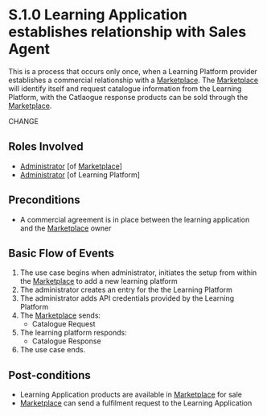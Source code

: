 # S.1.0 Learning Application establishes relationship with Sales Agent

This is a process that occurs only once, when a Learning Platform provider establishes a commercial relationship with a [Marketplace](../services/marketplace.md). The [Marketplace](../services/marketplace.md) will identify itself and request catalogue information from the Learning Platform, with the Catlaogue response products can be sold through the [Marketplace](../services/marketplace.md).

CHANGE

## Roles Involved

  - [Administrator](../roles/administrator.md) [of [Marketplace](../services/marketplace.md)]
  - [Administrator](../roles/administrator) [of Learning Platform]

## Preconditions

  - A commercial agreement is in place between the learning application and the [Marketplace](../services/marketplace.md) owner

## Basic Flow of Events

 1. The use case begins when administrator, initiates the setup from within the [Marketplace](../services/marketplace.md) to add a new learning platform
 2.	The administrator creates an entry for the the Learning Platform
 3.	The administrator adds API credentials provided by the Learning Platform
 4.	The [Marketplace](../services/marketplace.md) sends:
    - Catalogue Request
 5.	The learning platform responds:
    - Catalogue Response
 6.	The use case ends.

## Post-conditions

  - Learning Application products are available in [Marketplace](../services/marketplace.md) for sale
  - [Marketplace](../services/marketplace.md) can send a fulfilment request to the Learning Application
